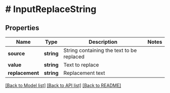 # # InputReplaceString

## Properties

Name | Type | Description | Notes
------------ | ------------- | ------------- | -------------
**source** | **string** | String containing the text to be replaced |
**value** | **string** | Text to replace |
**replacement** | **string** | Replacement text |

[[Back to Model list]](../../README.md#models) [[Back to API list]](../../README.md#endpoints) [[Back to README]](../../README.md)
